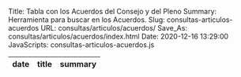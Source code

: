 Title: Tabla con los Acuerdos del Consejo y del Pleno
Summary: Herramienta para buscar en los Acuerdos.
Slug: consultas-articulos-acuerdos
URL: consultas/articulos/acuerdos/
Save_As: consultas/articulos/acuerdos/index.html
Date: 2020-12-16 13:29:00
JavaScripts: consultas-articulos-acuerdos.js


<table id="articulosAcuerdos" class="table" style="width:100%">
<thead>
<th>date</th>
<th>title</th>
<th>summary</th>
</thead>
</table>
